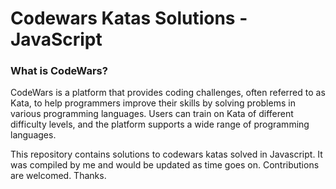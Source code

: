 # Codewars Katas Solutions - JavaScript

### What is CodeWars?
CodeWars is a platform that provides coding challenges, often referred to as Kata, to help programmers improve their skills by solving problems in various programming languages. Users can train on Kata of different difficulty levels, and the platform supports a wide range of programming languages. 

This repository contains solutions to codewars katas solved in Javascript. It was compiled by me and would be updated as time goes on. Contributions are welcomed. Thanks.
